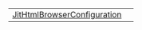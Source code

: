 |                                                                                                                                     |     |
| ----------------------------------------------------------------------------------------------------------------------------------- | --- |
| [JitHtmlBrowserConfiguration](https://hamedfathi.gitbook.io/aurelia-2-doc-api/jit-html-browser/literal/jithtmlbrowserconfiguration) |     |
